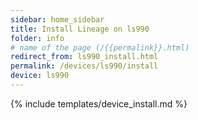 ```yaml
---
sidebar: home_sidebar
title: Install Lineage on ls990
folder: info
# name of the page (/{{permalink}}.html)
redirect_from: ls990_install.html
permalink: /devices/ls990/install
device: ls990
---
```

{% include templates/device_install.md %}
